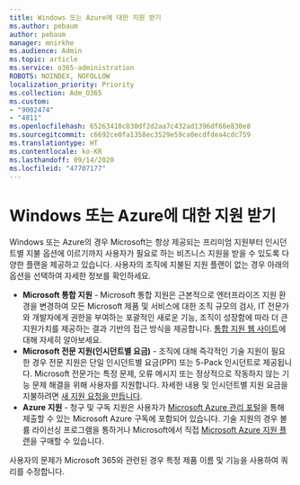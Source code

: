 ```yaml
---
title: Windows 또는 Azure에 대한 지원 받기
ms.author: pebaum
author: pebaum
manager: mnirkhe
ms.audience: Admin
ms.topic: article
ms.service: o365-administration
ROBOTS: NOINDEX, NOFOLLOW
localization_priority: Priority
ms.collection: Adm_O365
ms.custom:
- "9002474"
- "4811"
ms.openlocfilehash: 65263410c830df2d2aa7c432ad1396df66e830e8
ms.sourcegitcommit: c6692ce0fa1358ec3529e59ca0ecdfdea4cdc759
ms.translationtype: HT
ms.contentlocale: ko-KR
ms.lasthandoff: 09/14/2020
ms.locfileid: "47707177"
---
```

# <a name="get-support-for-windows-or-azure"></a>Windows 또는 Azure에 대한 지원 받기

Windows 또는 Azure의 경우 Microsoft는 항상 제공되는 프리미엄 지원부터 인시던트별 지불 옵션에 이르기까지 사용자가 필요로 하는 비즈니스 지원을 받을 수 있도록 다양한 플랜을 제공하고 있습니다. 사용자의 조직에 지불된 지원 플랜이 없는 경우 아래의 옵션을 선택하여 자세한 정보를 확인하세요.

- **Microsoft 통합 지원** - Microsoft 통합 지원은 근본적으로 엔터프라이즈 지원 환경을 변경하여 모든 Microsoft 제품 및 서비스에 대한 조직 규모의 검사, IT 전문가와 개발자에게 권한을 부여하는 포괄적인 새로운 기능, 조직이 성장함에 따라 더 큰 지원가치를 제공하는 결과 기반의 접근 방식을 제공합니다. [통합 지원 웹 사이트](https://aka.ms/unified-support)에 대해 자세히 알아보세요.
- **Microsoft 전문 지원(인시던트별 요금)** - 조직에 대해 즉각적인 기술 지원이 필요한 경우 전문 지원은 단일 인시던트별 요금(PPI) 또는 5-Pack 인시던트로 제공됩니다. Microsoft 전문가는 특정 문제, 오류 메시지 또는 정상적으로 작동하지 않는 기능 문제 해결을 위해 사용자를 지원합니다. 자세한 내용 및 인시던트별 지원 요금을 지불하려면 [새 지원 요청을 만듭니다](https://support.microsoft.com/supportforbusiness/productselection).
- **Azure 지원** - 청구 및 구독 지원은 사용자가 [Microsoft Azure 관리 포털](https://portal.azure.com/)을 통해 제출할 수 있는 Microsoft Azure 구독에 포함되어 있습니다. 기술 지원의 경우 볼륨 라이선싱 프로그램을 통하거나 Microsoft에서 직접 [Microsoft Azure 지원 플랜](https://azure.microsoft.com/support/plans/)을 구매할 수 있습니다.

사용자의 문제가 Microsoft 365와 관련된 경우 특정 제품 이름 및 기능을 사용하여 쿼리를 수정합니다.
